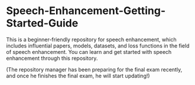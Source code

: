 # Speech-Enhancement-Getting-Started-Guide
This is a beginner-friendly repository for speech enhancement, which includes influential papers, models, datasets, and loss functions in the field of speech enhancement. You can learn and get started with speech enhancement through this repository.

(The repository manager has been preparing for the final exam recently, and once he finishes the final exam, he will start updating!)
